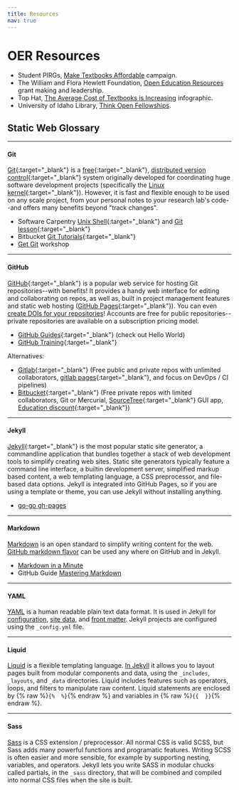```yaml
---
title: Resources
nav: true
---
```


# OER Resources

- Student PIRGs, [Make Textbooks Affordable](https://www.studentpirgs.org/textbooks) campaign.
- The William and Flora Hewlett Foundation, [Open Education Resources](https://hewlett.org/strategy/open-educational-resources/) grant making and leadership.
- Top Hat, [The Average Cost of Textbooks is Increasing](https://tophat.com/blog/average-cost-of-textbooks-infographic/) infographic.
- University of Idaho Library, [Think Open Fellowships](https://libguides.uidaho.edu/THINKOPEN).


## Static Web Glossary

----------

#### Git 

[Git](https://git-scm.com/){:target="_blank"} is a [free](https://www.gnu.org/philosophy/free-sw.en.html){:target="_blank"}, [distributed version control](https://en.wikipedia.org/wiki/Distributed_version_control){:target="_blank"} system originally developed for coordinating huge software development projects (specifically the [Linux kernel](https://www.kernel.org/){:target="_blank"}). 
However, it is fast and flexible enough to be used on any scale project, from your personal notes to your research lab's code--and offers many benefits beyond "track changes".

- Software Carpentry [Unix Shell](http://swcarpentry.github.io/shell-novice/01-intro/){:target="_blank"} and [Git lesson](http://swcarpentry.github.io/git-novice/){:target="_blank"}
- Bitbucket [Git Tutorials](https://www.atlassian.com/git/tutorials){:target="_blank"}
- [Get Git](https://evanwill.github.io/get-git/) workshop

----------

#### GitHub

[GitHub](https://github.com/){:target="_blank"} is a popular web service for hosting Git repositories--with benefits!
It provides a handy web interface for editing and collaborating on repos, as well as, built in project management features and static web hosting ([GitHub Pages](https://pages.github.com/){:target="_blank"}).
You can even [create DOIs for your repositories](https://guides.github.com/activities/citable-code/)!
Accounts are free for public repositories--private repositories are available on a subscription pricing model.

- [GitHub Guides](https://guides.github.com/){:target="_blank"} (check out Hello World)
- [GitHub Training](https://services.github.com/on-demand/){:target="_blank"}

Alternatives: 

- [Gitlab](https://about.gitlab.com/gitlab-com/){:target="_blank"} (Free public and private repos with unlimited collaborators, [gitlab pages](https://pages.gitlab.io/){:target="_blank"}, and focus on DevOps / CI pipelines)
- [Bitbucket](https://bitbucket.org/){:target="_blank"} (Free private repos with limited collaborators, Git or Mercurial, [SourceTree](https://www.atlassian.com/software/sourcetree){:target="_blank"} GUI app, [Education discount](https://bitbucket.org/product/education){:target="_blank"})

----------

#### Jekyll

[Jekyll](https://jekyllrb.com/){:target="_blank"} is the most popular static site generator, a commandline application that bundles together a stack of web development tools to simplify creating web sites.
Static site generators typically feature a command line interface, a builtin development server, simplified markup based content, a web templating language, a CSS preprocessor, and file-based data options.
Jekyll is integrated into GitHub Pages, so if you are using a template or theme, you can use Jekyll without installing anything.

- [go-go gh-pages](https://evanwill.github.io/go-go-ghpages/)

----------

#### Markdown

[Markdown](https://daringfireball.net/projects/markdown/) is an open standard to simplify writing content for the web. 
[GitHub markdown flavor](https://help.github.com/articles/basic-writing-and-formatting-syntax/) can be used any where on GitHub and in Jekyll.

- [Markdown in a Minute](https://evanwill.github.io/_drafts/notes/markdown-minute.html)
- GitHub Guide [Mastering Markdown](https://guides.github.com/features/mastering-markdown/)

----------

#### YAML

[YAML](http://www.yaml.org/) is a human readable plain text data format.
It is used in Jekyll for [configuration](https://jekyllrb.com/docs/configuration/), [site data](https://jekyllrb.com/docs/datafiles/), and [front matter](https://jekyllrb.com/docs/frontmatter/).
Jekyll projects are configured using the `_config.yml` file.

----------

#### Liquid

[Liquid](http://shopify.github.io/liquid/) is a flexible templating language.
[In Jekyll](https://jekyllrb.com/docs/templates/) it allows you to layout pages built from modular components and data, using the `_includes`, `_layouts`, and `_data` directories.
Liquid includes features such as operators, loops, and filters to manipulate raw content. 
Liquid statements are enclosed by {% raw %}`{%  %}`{% endraw %} and variables in {% raw %}`{{  }}`{% endraw %}.

----------

#### Sass  

[Sass](http://sass-lang.com/) is a CSS extension / preprocessor. 
All normal CSS is valid SCSS, but Sass adds many powerful functions and programatic features. 
Writing SCSS is often easier and more sensible, for example by supporting nesting, variables, and operators. 
Jekyll lets you write SASS in modular chucks called partials, in the `_sass` directory, that will be combined and compiled into normal CSS files when the site is built.
